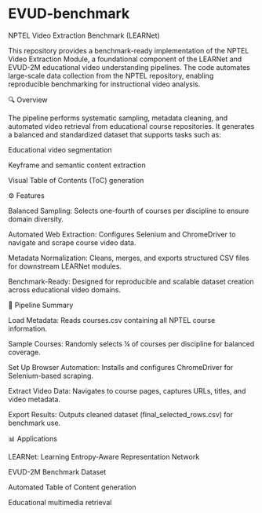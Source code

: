 # EVUD-benchmark
NPTEL Video Extraction Benchmark (LEARNet)

This repository provides a benchmark-ready implementation of the NPTEL Video Extraction Module, a foundational component of the LEARNet and EVUD-2M educational video understanding pipelines. The code automates large-scale data collection from the NPTEL repository, enabling reproducible benchmarking for instructional video analysis.

🔍 Overview

The pipeline performs systematic sampling, metadata cleaning, and automated video retrieval from educational course repositories. It generates a balanced and standardized dataset that supports tasks such as:

Educational video segmentation

Keyframe and semantic content extraction

Visual Table of Contents (ToC) generation

⚙️ Features

Balanced Sampling: Selects one-fourth of courses per discipline to ensure domain diversity.

Automated Web Extraction: Configures Selenium and ChromeDriver to navigate and scrape course video data.

Metadata Normalization: Cleans, merges, and exports structured CSV files for downstream LEARNet modules.

Benchmark-Ready: Designed for reproducible and scalable dataset creation across educational video domains.

🧩 Pipeline Summary

Load Metadata: Reads courses.csv containing all NPTEL course information.

Sample Courses: Randomly selects ¼ of courses per discipline for balanced coverage.

Set Up Browser Automation: Installs and configures ChromeDriver for Selenium-based scraping.

Extract Video Data: Navigates to course pages, captures URLs, titles, and video metadata.

Export Results: Outputs cleaned dataset (final_selected_rows.csv) for benchmark use.

📊 Applications

LEARNet: Learning Entropy-Aware Representation Network

EVUD-2M Benchmark Dataset

Automated Table of Content generation

Educational multimedia retrieval
